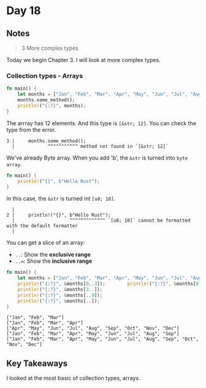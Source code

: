 # Day 18

## Notes

> 3 More complex types

Today we begin Chapter 3. I will look at more complex types.

### Collection types - Arrays

```rust
fn main() {
    let months = ["Jan", "Feb", "Mar", "Apr", "May", "Jun", "Jul", "Aug", "Sep", "Oct", "Nov", "Dec"];
    months.some_method();
    println!("{:?}", months);
}
```

The arrray has 12 elements. And this type is `[&str; 12]`.
You can check the type from the error.

```text
3 |     months.some_method();
  |            ^^^^^^^^^^^ method not found in `[&str; 12]`
```

We've already Byte array. When you add 'b', the `&str` is turned into `byte array`.

```rust
fn main() {
    println!("{}", b"Hello Rust");
}
```

In this case, the `&str` is turned int `[u8; 10]`.

```text
  |
2 |     println!("{}", b"Hello Rust");
  |                    ^^^^^^^^^^^^^ `[u8; 10]` cannot be formatted with the default formatter
  |
```

You can get a slice of an array:

- `..`: Show the **exclusive range**
- `..=`: Show the **inclusive range**

```rust
fn main() {
    let months = ["Jan", "Feb", "Mar", "Apr", "May", "Jun", "Jul", "Aug", "Sep", "Oct", "Nov", "Dec"];
    println!("{:?}", &months[0..3]);        println!("{:?}", &months[0..=3]);
    println!("{:?}", &months[3..]);
    println!("{:?}", &months[..9]);
    println!("{:?}", &months[..]);
}
```

```text
["Jan", "Feb", "Mar"]
["Jan", "Feb", "Mar", "Apr"]
["Apr", "May", "Jun", "Jul", "Aug", "Sep", "Oct", "Nov", "Dec"]
["Jan", "Feb", "Mar", "Apr", "May", "Jun", "Jul", "Aug", "Sep"]
["Jan", "Feb", "Mar", "Apr", "May", "Jun", "Jul", "Aug", "Sep", "Oct", "Nov", "Dec"]
```

## Key Takeaways

I looked at the most basic of collection types, arrays.
